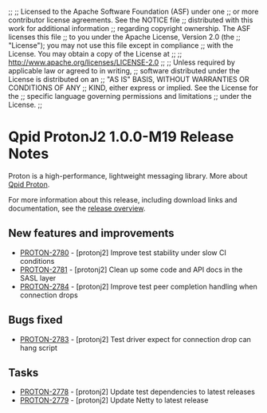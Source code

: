 ;;
;; Licensed to the Apache Software Foundation (ASF) under one
;; or more contributor license agreements.  See the NOTICE file
;; distributed with this work for additional information
;; regarding copyright ownership.  The ASF licenses this file
;; to you under the Apache License, Version 2.0 (the
;; "License"); you may not use this file except in compliance
;; with the License.  You may obtain a copy of the License at
;;
;;   http://www.apache.org/licenses/LICENSE-2.0
;;
;; Unless required by applicable law or agreed to in writing,
;; software distributed under the License is distributed on an
;; "AS IS" BASIS, WITHOUT WARRANTIES OR CONDITIONS OF ANY
;; KIND, either express or implied.  See the License for the
;; specific language governing permissions and limitations
;; under the License.
;;

# Qpid ProtonJ2 1.0.0-M19 Release Notes

Proton is a high-performance, lightweight messaging library. More
about [Qpid Proton]({{site_url}}/proton/index.html).

For more information about this release, including download links and
documentation, see the [release overview](index.html).


## New features and improvements

 - [PROTON-2780](https://issues.apache.org/jira/browse/PROTON-2780) - [protonj2] Improve test stability under slow CI conditions
 - [PROTON-2781](https://issues.apache.org/jira/browse/PROTON-2781) - [protonj2] Clean up some code and API docs in the SASL layer
 - [PROTON-2784](https://issues.apache.org/jira/browse/PROTON-2784) - [protonj2] Improve test peer completion handling when connection drops

## Bugs fixed

 - [PROTON-2783](https://issues.apache.org/jira/browse/PROTON-2783) - [protonj2] Test driver expect for connection drop can hang script

## Tasks

 - [PROTON-2778](https://issues.apache.org/jira/browse/PROTON-2778) - [protonj2] Update test dependencies to latest releases
 - [PROTON-2779](https://issues.apache.org/jira/browse/PROTON-2779) - [protonj2] Update Netty to latest release